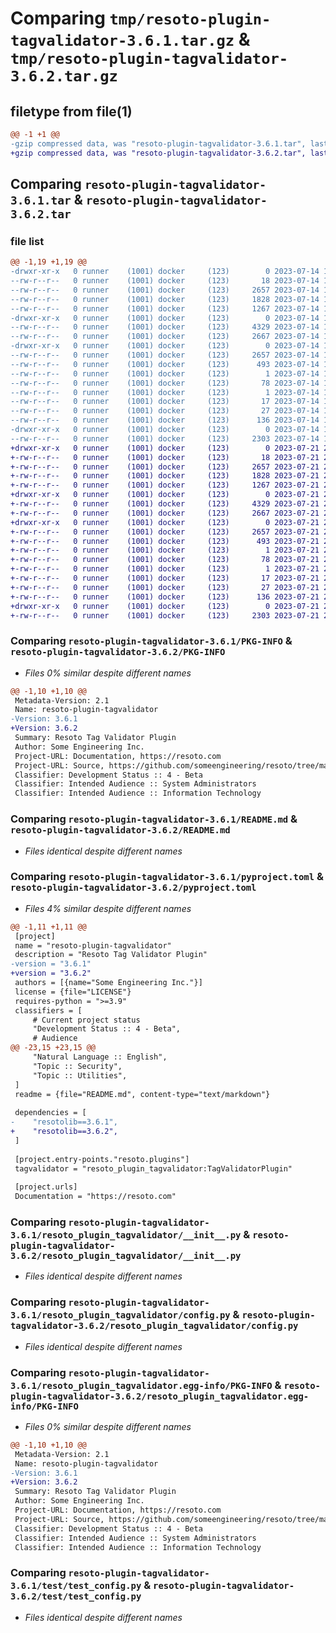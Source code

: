 # Comparing `tmp/resoto-plugin-tagvalidator-3.6.1.tar.gz` & `tmp/resoto-plugin-tagvalidator-3.6.2.tar.gz`

## filetype from file(1)

```diff
@@ -1 +1 @@
-gzip compressed data, was "resoto-plugin-tagvalidator-3.6.1.tar", last modified: Fri Jul 14 17:00:57 2023, max compression
+gzip compressed data, was "resoto-plugin-tagvalidator-3.6.2.tar", last modified: Fri Jul 21 22:10:57 2023, max compression
```

## Comparing `resoto-plugin-tagvalidator-3.6.1.tar` & `resoto-plugin-tagvalidator-3.6.2.tar`

### file list

```diff
@@ -1,19 +1,19 @@
-drwxr-xr-x   0 runner    (1001) docker     (123)        0 2023-07-14 17:00:57.682255 resoto-plugin-tagvalidator-3.6.1/
--rw-r--r--   0 runner    (1001) docker     (123)       18 2023-07-14 16:55:05.000000 resoto-plugin-tagvalidator-3.6.1/MANIFEST.in
--rw-r--r--   0 runner    (1001) docker     (123)     2657 2023-07-14 17:00:57.682255 resoto-plugin-tagvalidator-3.6.1/PKG-INFO
--rw-r--r--   0 runner    (1001) docker     (123)     1828 2023-07-14 16:55:05.000000 resoto-plugin-tagvalidator-3.6.1/README.md
--rw-r--r--   0 runner    (1001) docker     (123)     1267 2023-07-14 16:55:05.000000 resoto-plugin-tagvalidator-3.6.1/pyproject.toml
-drwxr-xr-x   0 runner    (1001) docker     (123)        0 2023-07-14 17:00:57.678255 resoto-plugin-tagvalidator-3.6.1/resoto_plugin_tagvalidator/
--rw-r--r--   0 runner    (1001) docker     (123)     4329 2023-07-14 16:55:05.000000 resoto-plugin-tagvalidator-3.6.1/resoto_plugin_tagvalidator/__init__.py
--rw-r--r--   0 runner    (1001) docker     (123)     2667 2023-07-14 16:55:05.000000 resoto-plugin-tagvalidator-3.6.1/resoto_plugin_tagvalidator/config.py
-drwxr-xr-x   0 runner    (1001) docker     (123)        0 2023-07-14 17:00:57.678255 resoto-plugin-tagvalidator-3.6.1/resoto_plugin_tagvalidator.egg-info/
--rw-r--r--   0 runner    (1001) docker     (123)     2657 2023-07-14 17:00:57.000000 resoto-plugin-tagvalidator-3.6.1/resoto_plugin_tagvalidator.egg-info/PKG-INFO
--rw-r--r--   0 runner    (1001) docker     (123)      493 2023-07-14 17:00:57.000000 resoto-plugin-tagvalidator-3.6.1/resoto_plugin_tagvalidator.egg-info/SOURCES.txt
--rw-r--r--   0 runner    (1001) docker     (123)        1 2023-07-14 17:00:57.000000 resoto-plugin-tagvalidator-3.6.1/resoto_plugin_tagvalidator.egg-info/dependency_links.txt
--rw-r--r--   0 runner    (1001) docker     (123)       78 2023-07-14 17:00:57.000000 resoto-plugin-tagvalidator-3.6.1/resoto_plugin_tagvalidator.egg-info/entry_points.txt
--rw-r--r--   0 runner    (1001) docker     (123)        1 2023-07-14 16:56:56.000000 resoto-plugin-tagvalidator-3.6.1/resoto_plugin_tagvalidator.egg-info/not-zip-safe
--rw-r--r--   0 runner    (1001) docker     (123)       17 2023-07-14 17:00:57.000000 resoto-plugin-tagvalidator-3.6.1/resoto_plugin_tagvalidator.egg-info/requires.txt
--rw-r--r--   0 runner    (1001) docker     (123)       27 2023-07-14 17:00:57.000000 resoto-plugin-tagvalidator-3.6.1/resoto_plugin_tagvalidator.egg-info/top_level.txt
--rw-r--r--   0 runner    (1001) docker     (123)      136 2023-07-14 17:00:57.682255 resoto-plugin-tagvalidator-3.6.1/setup.cfg
-drwxr-xr-x   0 runner    (1001) docker     (123)        0 2023-07-14 17:00:57.682255 resoto-plugin-tagvalidator-3.6.1/test/
--rw-r--r--   0 runner    (1001) docker     (123)     2303 2023-07-14 16:55:05.000000 resoto-plugin-tagvalidator-3.6.1/test/test_config.py
+drwxr-xr-x   0 runner    (1001) docker     (123)        0 2023-07-21 22:10:57.221335 resoto-plugin-tagvalidator-3.6.2/
+-rw-r--r--   0 runner    (1001) docker     (123)       18 2023-07-21 22:06:12.000000 resoto-plugin-tagvalidator-3.6.2/MANIFEST.in
+-rw-r--r--   0 runner    (1001) docker     (123)     2657 2023-07-21 22:10:57.221335 resoto-plugin-tagvalidator-3.6.2/PKG-INFO
+-rw-r--r--   0 runner    (1001) docker     (123)     1828 2023-07-21 22:06:12.000000 resoto-plugin-tagvalidator-3.6.2/README.md
+-rw-r--r--   0 runner    (1001) docker     (123)     1267 2023-07-21 22:06:12.000000 resoto-plugin-tagvalidator-3.6.2/pyproject.toml
+drwxr-xr-x   0 runner    (1001) docker     (123)        0 2023-07-21 22:10:57.217335 resoto-plugin-tagvalidator-3.6.2/resoto_plugin_tagvalidator/
+-rw-r--r--   0 runner    (1001) docker     (123)     4329 2023-07-21 22:06:12.000000 resoto-plugin-tagvalidator-3.6.2/resoto_plugin_tagvalidator/__init__.py
+-rw-r--r--   0 runner    (1001) docker     (123)     2667 2023-07-21 22:06:12.000000 resoto-plugin-tagvalidator-3.6.2/resoto_plugin_tagvalidator/config.py
+drwxr-xr-x   0 runner    (1001) docker     (123)        0 2023-07-21 22:10:57.221335 resoto-plugin-tagvalidator-3.6.2/resoto_plugin_tagvalidator.egg-info/
+-rw-r--r--   0 runner    (1001) docker     (123)     2657 2023-07-21 22:10:57.000000 resoto-plugin-tagvalidator-3.6.2/resoto_plugin_tagvalidator.egg-info/PKG-INFO
+-rw-r--r--   0 runner    (1001) docker     (123)      493 2023-07-21 22:10:57.000000 resoto-plugin-tagvalidator-3.6.2/resoto_plugin_tagvalidator.egg-info/SOURCES.txt
+-rw-r--r--   0 runner    (1001) docker     (123)        1 2023-07-21 22:10:57.000000 resoto-plugin-tagvalidator-3.6.2/resoto_plugin_tagvalidator.egg-info/dependency_links.txt
+-rw-r--r--   0 runner    (1001) docker     (123)       78 2023-07-21 22:10:57.000000 resoto-plugin-tagvalidator-3.6.2/resoto_plugin_tagvalidator.egg-info/entry_points.txt
+-rw-r--r--   0 runner    (1001) docker     (123)        1 2023-07-21 22:07:41.000000 resoto-plugin-tagvalidator-3.6.2/resoto_plugin_tagvalidator.egg-info/not-zip-safe
+-rw-r--r--   0 runner    (1001) docker     (123)       17 2023-07-21 22:10:57.000000 resoto-plugin-tagvalidator-3.6.2/resoto_plugin_tagvalidator.egg-info/requires.txt
+-rw-r--r--   0 runner    (1001) docker     (123)       27 2023-07-21 22:10:57.000000 resoto-plugin-tagvalidator-3.6.2/resoto_plugin_tagvalidator.egg-info/top_level.txt
+-rw-r--r--   0 runner    (1001) docker     (123)      136 2023-07-21 22:10:57.221335 resoto-plugin-tagvalidator-3.6.2/setup.cfg
+drwxr-xr-x   0 runner    (1001) docker     (123)        0 2023-07-21 22:10:57.221335 resoto-plugin-tagvalidator-3.6.2/test/
+-rw-r--r--   0 runner    (1001) docker     (123)     2303 2023-07-21 22:06:12.000000 resoto-plugin-tagvalidator-3.6.2/test/test_config.py
```

### Comparing `resoto-plugin-tagvalidator-3.6.1/PKG-INFO` & `resoto-plugin-tagvalidator-3.6.2/PKG-INFO`

 * *Files 0% similar despite different names*

```diff
@@ -1,10 +1,10 @@
 Metadata-Version: 2.1
 Name: resoto-plugin-tagvalidator
-Version: 3.6.1
+Version: 3.6.2
 Summary: Resoto Tag Validator Plugin
 Author: Some Engineering Inc.
 Project-URL: Documentation, https://resoto.com
 Project-URL: Source, https://github.com/someengineering/resoto/tree/main/plugins/tagvalidator
 Classifier: Development Status :: 4 - Beta
 Classifier: Intended Audience :: System Administrators
 Classifier: Intended Audience :: Information Technology
```

### Comparing `resoto-plugin-tagvalidator-3.6.1/README.md` & `resoto-plugin-tagvalidator-3.6.2/README.md`

 * *Files identical despite different names*

### Comparing `resoto-plugin-tagvalidator-3.6.1/pyproject.toml` & `resoto-plugin-tagvalidator-3.6.2/pyproject.toml`

 * *Files 4% similar despite different names*

```diff
@@ -1,11 +1,11 @@
 [project]
 name = "resoto-plugin-tagvalidator"
 description = "Resoto Tag Validator Plugin"
-version = "3.6.1"
+version = "3.6.2"
 authors = [{name="Some Engineering Inc."}]
 license = {file="LICENSE"}
 requires-python = ">=3.9"
 classifiers = [
     # Current project status
     "Development Status :: 4 - Beta",
     # Audience
@@ -23,15 +23,15 @@
     "Natural Language :: English",
     "Topic :: Security",
     "Topic :: Utilities",
 ]
 readme = {file="README.md", content-type="text/markdown"}
 
 dependencies = [
-    "resotolib==3.6.1",
+    "resotolib==3.6.2",
 ]
 
 [project.entry-points."resoto.plugins"]
 tagvalidator = "resoto_plugin_tagvalidator:TagValidatorPlugin"
 
 [project.urls]
 Documentation = "https://resoto.com"
```

### Comparing `resoto-plugin-tagvalidator-3.6.1/resoto_plugin_tagvalidator/__init__.py` & `resoto-plugin-tagvalidator-3.6.2/resoto_plugin_tagvalidator/__init__.py`

 * *Files identical despite different names*

### Comparing `resoto-plugin-tagvalidator-3.6.1/resoto_plugin_tagvalidator/config.py` & `resoto-plugin-tagvalidator-3.6.2/resoto_plugin_tagvalidator/config.py`

 * *Files identical despite different names*

### Comparing `resoto-plugin-tagvalidator-3.6.1/resoto_plugin_tagvalidator.egg-info/PKG-INFO` & `resoto-plugin-tagvalidator-3.6.2/resoto_plugin_tagvalidator.egg-info/PKG-INFO`

 * *Files 0% similar despite different names*

```diff
@@ -1,10 +1,10 @@
 Metadata-Version: 2.1
 Name: resoto-plugin-tagvalidator
-Version: 3.6.1
+Version: 3.6.2
 Summary: Resoto Tag Validator Plugin
 Author: Some Engineering Inc.
 Project-URL: Documentation, https://resoto.com
 Project-URL: Source, https://github.com/someengineering/resoto/tree/main/plugins/tagvalidator
 Classifier: Development Status :: 4 - Beta
 Classifier: Intended Audience :: System Administrators
 Classifier: Intended Audience :: Information Technology
```

### Comparing `resoto-plugin-tagvalidator-3.6.1/test/test_config.py` & `resoto-plugin-tagvalidator-3.6.2/test/test_config.py`

 * *Files identical despite different names*

